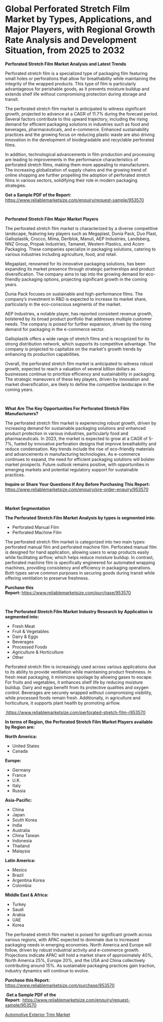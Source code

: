 <p><h1>Global Perforated Stretch Film Market by Types, Applications, and Major Players, with Regional Growth Rate Analysis and Development Situation, from 2025 to 2032</h1></p><p><strong>Perforated Stretch Film Market Analysis and Latest Trends</strong></p>
<p><p>Perforated stretch film is a specialized type of packaging film featuring small holes or perforations that allow for breathability while maintaining the integrity of the wrapped products. This type of film is particularly advantageous for perishable goods, as it prevents moisture buildup and extends shelf life without compromising protection during storage and transit.</p><p>The perforated stretch film market is anticipated to witness significant growth, projected to advance at a CAGR of 11.7% during the forecast period. Several factors contribute to this upward trajectory, including the rising demand for efficient packaging solutions in industries such as food and beverages, pharmaceuticals, and e-commerce. Enhanced sustainability practices and the growing focus on reducing plastic waste are also driving innovation in the development of biodegradable and recyclable perforated films.</p><p>In addition, technological advancements in film production and processing are leading to improvements in the performance characteristics of perforated stretch films, making them more appealing to manufacturers. The increasing globalization of supply chains and the growing trend of online shopping are further propelling the adoption of perforated stretch films in various sectors, solidifying their role in modern packaging strategies.</p></p>
<p><strong>Get a Sample PDF of the Report:&nbsp;</strong> <a href="https://www.reliablemarketsize.com/enquiry/request-sample/953570?utm_campaign=1197&utm_medium=2&utm_source=Github&utm_content=ia&utm_term=07032025&utm_id=perforated-stretch-film">https://www.reliablemarketsize.com/enquiry/request-sample/953570</a></p>
<p>&nbsp;</p>
<p><strong>Perforated Stretch Film Major Market Players</strong></p>
<p><p>The perforated stretch film market is characterized by a diverse competitive landscape, featuring key players such as Megaplast, Dunia Pack, Duo Plast, Galloplastik, Crocco, Mima, Deriblok, Manuli, AEP Industries, Landsberg, NNZ Group, Propak Industries, Tamanet, Western Plastics, and Acorn Packaging. These companies specialize in packaging solutions, catering to various industries including agriculture, food, and retail.</p><p>Megaplast, renowned for its innovative packaging solutions, has been expanding its market presence through strategic partnerships and product diversification. The company aims to tap into the growing demand for eco-friendly packaging options, projecting significant growth in the coming years.</p><p>Dunia Pack focuses on sustainable and high-performance films. The company’s investment in R&D is expected to increase its market share, particularly in the eco-conscious segments of the market. </p><p>AEP Industries, a notable player, has reported consistent revenue growth, bolstered by its broad product portfolio that addresses multiple customer needs. The company is poised for further expansion, driven by the rising demand for packaging in the e-commerce sector.</p><p>Galloplastik offers a wide range of stretch films and is recognized for its strong distribution network, which supports its competitive advantage. The company is projected to capitalize on the market's growth trends by enhancing its production capabilities.</p><p>Overall, the perforated stretch film market is anticipated to witness robust growth, expected to reach a valuation of several billion dollars as businesses continue to prioritize efficiency and sustainability in packaging. The strategic maneuvers of these key players, driven by innovation and market diversification, are likely to define the competitive landscape in the coming years.</p></p>
<p>&nbsp;</p>
<p><strong>What Are The Key Opportunities For Perforated Stretch Film Manufacturers?</strong></p>
<p><p>The perforated stretch film market is experiencing robust growth, driven by increasing demand for sustainable packaging solutions and enhanced product protection in various industries, particularly food and pharmaceuticals. In 2023, the market is expected to grow at a CAGR of 5-7%, fueled by innovative perforation designs that improve breathability and reduce condensation. Key trends include the rise of eco-friendly materials and advancements in manufacturing technologies. As e-commerce continues to expand, the need for efficient packaging solutions will bolster market prospects. Future outlook remains positive, with opportunities in emerging markets and potential regulatory support for sustainable practices.</p></p>
<p><strong>Inquire or Share Your Questions If Any Before Purchasing This Report:</strong> <a href="https://www.reliablemarketsize.com/enquiry/pre-order-enquiry/953570?utm_campaign=1197&utm_medium=2&utm_source=Github&utm_content=ia&utm_term=07032025&utm_id=perforated-stretch-film">https://www.reliablemarketsize.com/enquiry/pre-order-enquiry/953570</a></p>
<p>&nbsp;</p>
<p><strong>Market Segmentation</strong></p>
<p><strong>The Perforated Stretch Film Market Analysis by types is segmented into:</strong></p>
<p><ul><li>Perforated Manual Film</li><li>Perforated Machine Film</li></ul></p>
<p><p>The perforated stretch film market is categorized into two main types: perforated manual film and perforated machine film. Perforated manual film is designed for hand application, allowing users to wrap products easily while facilitating airflow, which helps reduce moisture buildup. In contrast, perforated machine film is specifically engineered for automated wrapping machines, providing consistency and efficiency in packaging operations. Both types serve common purposes in securing goods during transit while offering ventilation to preserve freshness.</p></p>
<p><strong>Purchase this Report:&nbsp;</strong><a href="https://www.reliablemarketsize.com/purchase/953570?utm_campaign=1197&utm_medium=2&utm_source=Github&utm_content=ia&utm_term=07032025&utm_id=perforated-stretch-film">https://www.reliablemarketsize.com/purchase/953570</a></p>
<p>&nbsp;</p>
<p><strong>The Perforated Stretch Film Market Industry Research by Application is segmented into:</strong></p>
<p><ul><li>Fresh Meat</li><li>Fruit & Vegetables</li><li>Dairy & Eggs</li><li>Beverages</li><li>Processed Foods</li><li>Agriculture & Horticulture</li><li>Other</li></ul></p>
<p><p>Perforated stretch film is increasingly used across various applications due to its ability to provide ventilation while maintaining product freshness. In fresh meat packaging, it minimizes spoilage by allowing gases to escape. For fruits and vegetables, it enhances shelf life by reducing moisture buildup. Dairy and eggs benefit from its protective qualities and oxygen control. Beverages are securely wrapped without compromising visibility, while processed foods remain fresh. Additionally, in agriculture and horticulture, it supports plant health by promoting airflow.</p></p>
<p><a href="https://www.reliablemarketsize.com/perforated-stretch-film-r953570?utm_campaign=1197&utm_medium=2&utm_source=Github&utm_content=ia&utm_term=07032025&utm_id=perforated-stretch-film">&nbsp;https://www.reliablemarketsize.com/perforated-stretch-film-r953570</a></p>
<p><strong>In terms of Region, the Perforated Stretch Film Market Players available by Region are:</strong></p>
<p>
    <p> <strong> North America: </strong>
        <ul>
            <li>United States</li>
            <li>Canada</li>
        </ul>
        </p> 
    <p> <strong> Europe: </strong>
        <ul>
            <li>Germany</li>
            <li>France</li>
            <li>U.K.</li>
            <li>Italy</li>
            <li>Russia</li>
        </ul>
        </p> 
    <p> <strong> Asia-Pacific: </strong>
        <ul>
            <li>China</li>
            <li>Japan</li>
            <li>South Korea</li>
            <li>India</li>
            <li>Australia</li>
            <li>China Taiwan</li>
            <li>Indonesia</li>
            <li>Thailand</li>
            <li>Malaysia</li>
        </ul>
        </p> 
    <p> <strong> Latin America: </strong>
        <ul>
            <li>Mexico</li>
            <li>Brazil</li>
            <li>Argentina Korea</li>
            <li>Colombia</li>
        </ul>
        </p> 
    <p> <strong> Middle East & Africa: </strong>
        <ul>
            <li>Turkey</li>
            <li>Saudi</li>
            <li>Arabia</li>
            <li>UAE</li>
            <li>Korea</li>
        </ul>
    </p>
    </p>
<p><p>The perforated stretch film market is poised for significant growth across various regions, with APAC expected to dominate due to increased packaging needs in emerging economies. North America and Europe will follow, driven by robust industrial activity and e-commerce growth. Projections indicate APAC will hold a market share of approximately 40%, North America 25%, Europe 20%, and the USA and China collectively contributing around 15%. As sustainable packaging practices gain traction, industry dynamics will continue to evolve.</p></p>
<p><strong>Purchase this Report: </strong><a href="https://www.reliablemarketsize.com/purchase/953570?utm_campaign=1197&utm_medium=2&utm_source=Github&utm_content=ia&utm_term=07032025&utm_id=perforated-stretch-film">https://www.reliablemarketsize.com/purchase/953570</a></p>
<p>&nbsp;<strong>Get a Sample PDF of the Report:&nbsp;&nbsp;</strong><a href="https://www.reliablemarketsize.com/enquiry/request-sample/953570?utm_campaign=1197&utm_medium=2&utm_source=Github&utm_content=ia&utm_term=07032025&utm_id=perforated-stretch-film">https://www.reliablemarketsize.com/enquiry/request-sample/953570</a></p>
<p><strong></strong></p>
<p><p><a href="https://github.com/prosalinda88/Market-Research-Report-List-7/blob/main/automotive-exterior-trim-market.md?utm_campaign=1197&utm_medium=2&utm_source=Github&utm_content=ia&utm_term=07032025&utm_id=perforated-stretch-film">Automotive Exterior Trim Market</a></p></p>